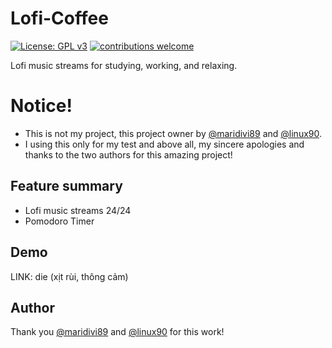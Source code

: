 # Lofi-Coffee

[![License: GPL v3](https://img.shields.io/badge/License-GPL%20v3-blue.svg)](https://opensource.org/licenses/GPL-3.0)
[![contributions welcome](https://img.shields.io/badge/contributions-welcome-brightgreen.svg?style=flat)](https://github.com/vietrux/Point-System-Ver-1.4 )

Lofi music streams for studying, working, and relaxing.

# Notice!
- This is not my project, this project owner by [@maridivi89](https://twitter.com/maridivi89) and [@linux90](https://twitter.com/linuz90).
- I using this only for my test and above all, my sincere apologies and thanks to the two authors for this amazing project!

## Feature summary
- Lofi music streams 24/24
- Pomodoro Timer

## Demo
LINK: die (xịt rùi, thông cảm)

## Author 
Thank you [@maridivi89](https://twitter.com/maridivi89) and [@linux90](https://twitter.com/linuz90) for this work!

